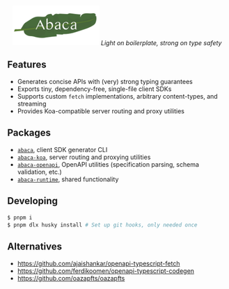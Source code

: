 <div align="center">
  <img src="resources/images/logo.png" width="200" stype="margin: 2em;"/>
  <em>Light on boilerplate, strong on type safety</em>
</div>

## Features

+ Generates concise APIs with (very) strong typing guarantees
+ Exports tiny, dependency-free, single-file client SDKs
+ Supports custom `fetch` implementations, arbitrary content-types, and
  streaming
+ Provides Koa-compatible server routing and proxy utilities

## Packages

+ [`abaca`](/packages/abaca), client SDK generator CLI
+ [`abaca-koa`](/packages/abaca-koa), server routing and proxying utilities
+ [`abaca-openapi`](/packages/abaca-openapi), OpenAPI utilities (specification
  parsing, schema validation, etc.)
+ [`abaca-runtime`](/packages/abaca-runtime), shared functionality

## Developing

```sh
$ pnpm i
$ pnpm dlx husky install # Set up git hooks, only needed once
```

## Alternatives

+ https://github.com/ajaishankar/openapi-typescript-fetch
+ https://github.com/ferdikoomen/openapi-typescript-codegen
+ https://github.com/oazapfts/oazapfts
